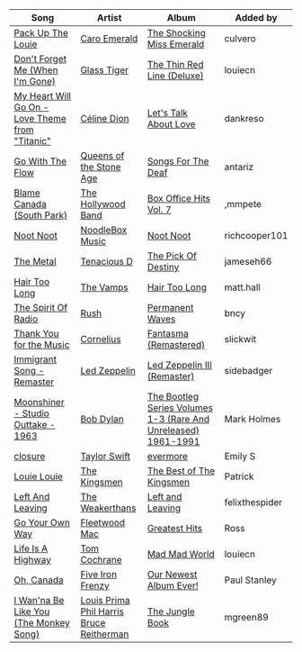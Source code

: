 | Song | Artist | Album | Added by |
|-|-|-|-|
| [Pack Up The Louie](https://open.spotify.com/track/2qhg0sgHNoHdUydWwuh0vV) | [Caro Emerald](https://open.spotify.com/artist/492hDmhPyuIjP3MgTcIqgm) | [The Shocking Miss Emerald](https://open.spotify.com/album/5XqmRHTnKMJtFyQrbzf3Vh) | culvero |
| [Don't Forget Me (When I'm Gone)](https://open.spotify.com/track/2G0ioyDyvIT1hu71VePzOL) | [Glass Tiger](https://open.spotify.com/artist/53RaPTbZOx2mBoZD6LLWIv) | [The Thin Red Line (Deluxe)](https://open.spotify.com/album/6kpcZGUWKsAtrWv7EYCLbV) | louiecn |
| [My Heart Will Go On - Love Theme from "Titanic"](https://open.spotify.com/track/33LC84JgLvK2KuW43MfaNq) | [Céline Dion](https://open.spotify.com/artist/4S9EykWXhStSc15wEx8QFK) | [Let's Talk About Love](https://open.spotify.com/album/1tfS7Fo1UtAxQSf256fnYs) | dankreso |
| [Go With The Flow](https://open.spotify.com/track/45DElIx0dXqUH4A88yQFdE) | [Queens of the Stone Age](https://open.spotify.com/artist/4pejUc4iciQfgdX6OKulQn) | [Songs For The Deaf](https://open.spotify.com/album/58HZZpS0wxJKwGjoerg0mk) | antariz |
| [Blame Canada (South Park)](https://open.spotify.com/track/04DAMpSbS75vvF0SAyrwK1) | [The Hollywood Band](https://open.spotify.com/artist/2cuAG9AxABbkEKng37i0Th) | [Box Office Hits Vol. 7](https://open.spotify.com/album/2HrzpwYrCnRXS2lMUKKZcq) | ,mmpete |
| [Noot Noot](https://open.spotify.com/track/3n9POocu8VffW2RSDEXl2M) | [NoodleBox Music](https://open.spotify.com/artist/6Vt3A2empC8B5ozu1rvym0) | [Noot Noot](https://open.spotify.com/album/2cswLvqkYAndW29QaueILq) | richcooper101 |
| [The Metal](https://open.spotify.com/track/3pYKJaLiixRcDFfcNhxZKK) | [Tenacious D](https://open.spotify.com/artist/1XpDYCrUJnvCo9Ez6yeMWh) | [The Pick Of Destiny](https://open.spotify.com/album/3tYcwViLCWsT1ssa5p7V7A) | jameseh66 |
| [Hair Too Long](https://open.spotify.com/track/3Tg4U3oXOQqMzD9vPIdQKn) | [The Vamps](https://open.spotify.com/artist/7gAppWoH7pcYmphCVTXkzs) | [Hair Too Long](https://open.spotify.com/album/1HJ42P0uzhaaLLcwt3sZbk) | matt.hall |
| [The Spirit Of Radio](https://open.spotify.com/track/4e9hUiLsN4mx61ARosFi7p) | [Rush](https://open.spotify.com/artist/2Hkut4rAAyrQxRdof7FVJq) | [Permanent Waves](https://open.spotify.com/album/3nUNxSh2szhmN7iifAKv5i) | bncy |
| [Thank You for the Music](https://open.spotify.com/track/2g9vkFrsKuzTSVScWGqEPz) | [Cornelius](https://open.spotify.com/artist/2vJObElaIZWYDLpiXiJMo9) | [Fantasma (Remastered)](https://open.spotify.com/album/3Wml3n8kxQ1S14zXynLduY) | slickwit |
| [Immigrant Song - Remaster](https://open.spotify.com/track/78lgmZwycJ3nzsdgmPPGNx) | [Led Zeppelin](https://open.spotify.com/artist/36QJpDe2go2KgaRleHCDTp) | [Led Zeppelin III (Remaster)](https://open.spotify.com/album/6P5QHz4XtxOmS5EuiGIPut) | sidebadger |
| [Moonshiner - Studio Outtake - 1963](https://open.spotify.com/track/4agkBHxBfcOO4Tgd5Qt86g) | [Bob Dylan](https://open.spotify.com/artist/74ASZWbe4lXaubB36ztrGX) | [The Bootleg Series Volumes 1-3 (Rare And Unreleased) 1961-1991](https://open.spotify.com/album/0ELQw29ii1k2eHnAYgt5kw) | Mark Holmes |
| [closure](https://open.spotify.com/track/35rdVq36LMHQX0Suw9a6tK) | [Taylor Swift](https://open.spotify.com/artist/06HL4z0CvFAxyc27GXpf02) | [evermore](https://open.spotify.com/album/2Xoteh7uEpea4TohMxjtaq) | Emily S |
| [Louie Louie](https://open.spotify.com/track/0iA3xXSkSCiJywKyo1UKjQ) | [The Kingsmen](https://open.spotify.com/artist/2iIn8H3l2NNBNHFpYKWbfo) | [The Best of The Kingsmen](https://open.spotify.com/album/2SMBIc9VqCmLvWAd9srlSx) | Patrick |
| [Left And Leaving](https://open.spotify.com/track/73rLPYwUTt0okngJ6c6PVx) | [The Weakerthans](https://open.spotify.com/artist/1US3cA3tVZ50O7n4xE1o0K) | [Left and Leaving](https://open.spotify.com/album/5EdeZ3BHIqoOghQ9ygzVCe) | felixthespider |
| [Go Your Own Way](https://open.spotify.com/track/15rjQH7nTcTomKwfVMd4xl) | [Fleetwood Mac](https://open.spotify.com/artist/08GQAI4eElDnROBrJRGE0X) | [Greatest Hits](https://open.spotify.com/album/0LfM3PGkXE6KvJEE1HkOnz) | Ross |
| [Life Is A Highway](https://open.spotify.com/track/0hKF8N8aflF1uDzEEnPr2j) | [Tom Cochrane](https://open.spotify.com/artist/5Jj4mqGYiplyowPLKkJLHt) | [Mad Mad World](https://open.spotify.com/album/5mJYFwj51OpBqRSxZCBLTT) | louiecn |
| [Oh, Canada](https://open.spotify.com/track/4ALQyinHGIctf3q6YhWemg) | [Five Iron Frenzy](https://open.spotify.com/artist/1BcAEs4W94BrXMmVCOgwSx) | [Our Newest Album Ever!](https://open.spotify.com/album/38G4pKEOqzHWqX4TmWUmKy) | Paul Stanley |
| [I Wan'na Be Like You (The Monkey Song)](https://open.spotify.com/track/2EeVPGHq2I7fjeDfT6LEYX) | [Louis Prima](https://open.spotify.com/artist/52lBOxCxbJg0ttXEW9CQpW)<br>[Phil Harris](https://open.spotify.com/artist/2ISMfPtVzHc9jDDVPUEHDa)<br>[Bruce Reitherman](https://open.spotify.com/artist/43HPW60tz4BMYMRnmXMagJ) | [The Jungle Book](https://open.spotify.com/album/7zdZNXoapFcOW663zgLdOE) | mgreen89 |